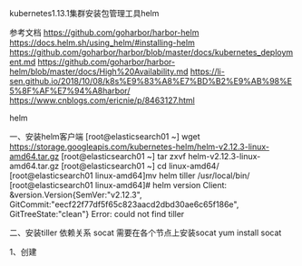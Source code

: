kubernetes1.13.1集群安装包管理工具helm

参考文档
https://github.com/goharbor/harbor-helm
https://docs.helm.sh/using_helm/#installing-helm
https://github.com/goharbor/harbor/blob/master/docs/kubernetes_deployment.md
https://github.com/goharbor/harbor-helm/blob/master/docs/High%20Availability.md
https://li-sen.github.io/2018/10/08/k8s%E9%83%A8%E7%BD%B2%E9%AB%98%E5%8F%AF%E7%94%A8harbor/
https://www.cnblogs.com/ericnie/p/8463127.html



helm

一、安装helm客户端
[root@elasticsearch01 ~] wget https://storage.googleapis.com/kubernetes-helm/helm-v2.12.3-linux-amd64.tar.gz
[root@elasticsearch01 ~] tar zxvf helm-v2.12.3-linux-amd64.tar.gz 
[root@elasticsearch01 ~] cd linux-amd64/
[root@elasticsearch01 linux-amd64]mv helm tiller /usr/local/bin/
[root@elasticsearch01 linux-amd64]# helm version
Client: &version.Version{SemVer:"v2.12.3", GitCommit:"eecf22f77df5f65c823aacd2dbd30ae6c65f186e", GitTreeState:"clean"}
Error: could not find tiller



二、安装tiller
依赖关系
socat 
需要在各个节点上安装socat
yum install socat

1、创建